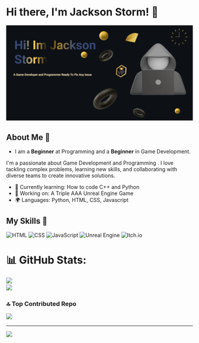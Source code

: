 # Hi there, I'm Jackson Storm! 👋

![Banner Image](https://github.com/JacksonStorm99/JacksonStorm99/blob/main/Make%20your%20README.png?raw=true)

## About Me 🚀

- I am a __Beginner__ at Programming and a __Beginner__ in Game Development.

I'm a passionate about Game Development and Programming . I love tackling complex problems, learning new skills, and collaborating with diverse teams to create innovative solutions.

- 🌱 Currently learning: How to code C++ and Python
- 🔭 Working on: A Triple AAA Unreal Engine Game
- 🌍 Languages: Python, HTML, CSS, Javascript

## My Skills 🧠

![HTML](https://img.shields.io/badge/-HTML-E34F26?style=flat-square&logo=html5&logoColor=white)
![CSS](https://img.shields.io/badge/-CSS-1572B6?style=flat-square&logo=css3&logoColor=white)
![JavaScript](https://img.shields.io/badge/-JavaScript-F7DF1E?style=flat-square&logo=javascript&logoColor=black)
![Unreal Engine](https://img.shields.io/badge/unrealengine-%23313131.svg?style=for-the-badge&logo=unrealengine&logoColor=white) 
![Itch.io](https://img.shields.io/badge/Itch-%23FF0B34.svg?style=for-the-badge&logo=Itch.io&logoColor=white)


# 📊 GitHub Stats:
![](https://nirzak-streak-stats.vercel.app/?user=JacksonStorm99&theme=dark&hide_border=false)<br/>
![](https://github-readme-stats.vercel.app/api/top-langs/?username=JacksonStorm99&theme=dark&hide_border=false&include_all_commits=false&count_private=false&layout=compact)

### 🔝 Top Contributed Repo
![](https://github-contributor-stats.vercel.app/api?username=JacksonStorm99&limit=5&theme=dark&combine_all_yearly_contributions=true)

---
[![](https://visitcount.itsvg.in/api?id=JacksonStorm99&icon=0&color=0)](https://visitcount.itsvg.in)

<!-- Proudly created with GPRM ( https://gprm.itsvg.in ) -->
